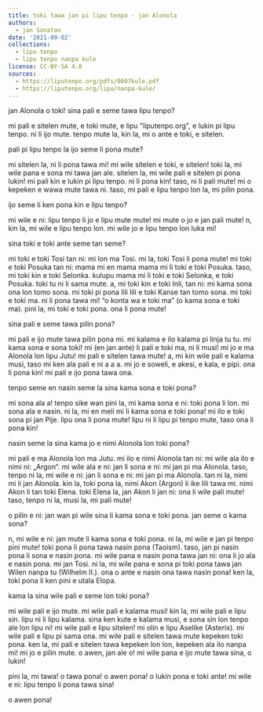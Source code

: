 ```yaml
---
title: toki tawa jan pi lipu tenpo - jan Alonola
authors:
  - jan Sonatan
date: '2021-09-02'
collections:
  - lipu tenpo
  - lipu tenpo nanpa kule
license: CC-BY-SA 4.0
sources:
  - https://liputenpo.org/pdfs/0007kule.pdf
  - https://liputenpo.org/lipu/nanpa-kule/
---
```


jan Alonola o toki! sina pali e seme tawa lipu tenpo?

mi pali e sitelen mute, e toki mute, e lipu "liputenpo.org", e lukin pi lipu tenpo. ni li ijo mute. tenpo mute la, kin la, mi o ante e toki, e sitelen.

pali pi lipu tenpo la ijo seme li pona mute?

mi sitelen la, ni li pona tawa mi! mi wile sitelen e toki, e sitelen! toki la, mi wile pana e sona mi tawa jan ale. sitelen la, mi wile pali e sitelen pi pona lukin! mi pali kin e lukin pi lipu tenpo. ni li pona kin! taso, ni li pali mute! mi o kepeken e wawa mute tawa ni. taso, mi pali e lipu tenpo lon la, mi pilin pona.

ijo seme li ken pona kin e lipu tenpo?

mi wile e ni: lipu tenpo li jo e lipu mute mute! mi mute o jo e jan pali mute! n, kin la, mi wile e lipu tenpo lon. mi wile jo e lipu tenpo lon luka mi!

sina toki e toki ante seme tan seme?

mi toki e toki Tosi tan ni: mi lon ma Tosi. mi la, toki Tosi li pona mute! mi toki e toki Posuka tan ni: mama mi en mama mama mi li toki e toki Posuka. taso, mi toki kin e toki Selonka. kulupu mama mi li toki e toki Selonka, e toki Posuka. toki tu ni li sama mute. a, mi toki kin e toki Inli, tan ni: mi kama sona ona lon tomo sona. mi toki pi pona lili lili e toki Kanse tan tomo sona. mi toki e toki ma. ni li pona tawa mi! “o konta wa e toki ma” (o kama sona e toki ma). pini la, mi toki e toki pona. ona li pona mute!

sina pali e seme tawa pilin pona?

mi pali e ijo mute tawa pilin pona mi. mi kalama e ilo kalama pi linja tu tu. mi kama sona e sona toki! mi (en jan ante) li pali e toki ma, ni li musi! mi jo e ma Alonola lon lipu Jutu! mi pali e sitelen tawa mute! a, mi kin wile pali e kalama musi, taso mi ken ala pali e ni a a a. mi jo e soweli, e akesi, e kala, e pipi. ona li pona kin! mi pali e ijo pona tawa ona.

tenpo seme en nasin seme la sina kama sona e toki pona?

mi sona ala a! tenpo sike wan pini la, mi kama sona e ni: toki pona li lon. mi sona ala e nasin. ni la, mi en meli mi li kama sona e toki pona! mi ilo e toki sona pi jan Pije. lipu ona li pona mute! lipu ni li lipu pi tenpo mute, taso ona li pona kin!

nasin seme la sina kama jo e nimi Alonola lon toki pona?

mi pali e ma Alonola lon ma Jutu. mi ilo e nimi Alonola tan ni: mi wile ala ilo e nimi ni: „Argon“. mi wile ala e ni: jan li sona e ni: mi jan pi ma Alonola. taso, tenpo ni la, mi wile e ni: jan li sona e ni: mi jan pi ma Alonola. tan ni la, nimi mi li jan Alonola. kin la, toki pona la, nimi Akon (Argon) li ike lili tawa mi. nimi Akon li tan toki Elena. toki Elena la, jan Akon li jan ni: ona li wile pali mute! taso, tenpo ni la, musi la, mi pali mute!

o pilin e ni: jan wan pi wile sina li kama sona e toki pona. jan seme o kama sona?

n, mi wile e ni: jan mute li kama sona e toki pona. ni la, mi wile e jan pi tenpo pini mute! toki pona li pona tawa nasin pona (Taoism). taso, jan pi nasin pona li sona e nasin pona. mi wile pana e nasin pona tawa jan ni: ona li jo ala e nasin pona. mi jan Tosi. ni la, mi wile pana e sona pi toki pona tawa jan Wilen nanpa tu (Wilhelm II.). ona o ante e nasin ona tawa nasin pona! ken la, toki pona li ken pini e utala Elopa.

kama la sina wile pali e seme lon toki pona?

mi wile pali e ijo mute. mi wile pali e kalama musi! kin la, mi wile pali e lipu sin. lipu ni li lipu kalama. sina ken kute e kalama musi, e sona sin lon tenpo ale lon lipu ni! mi wile pali e lipu sitelen! mi olin e lipu Aselike (Asterix). mi wile pali e lipu pi sama ona. mi wile pali e sitelen tawa mute kepeken toki pona. ken la, mi pali e sitelen tawa kepeken lon lon, kepeken ala ilo nanpa mi! mi jo e pilin mute. o awen, jan ale o! mi wile pana e ijo mute tawa sina, o lukin!

pini la, mi tawa! o tawa pona! o awen pona! o lukin pona e toki ante! mi wile e ni: lipu tenpo li pona tawa sina!

o awen pona!